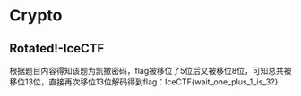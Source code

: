 # Crypto
## Rotated!-IceCTF
根据题目内容得知该题为凯撒密码，flag被移位了5位后又被移位8位，可知总共被移位13位，直接再次移位13位解码得到flag：IceCTF{wait_one_plus_1_is_3?}


